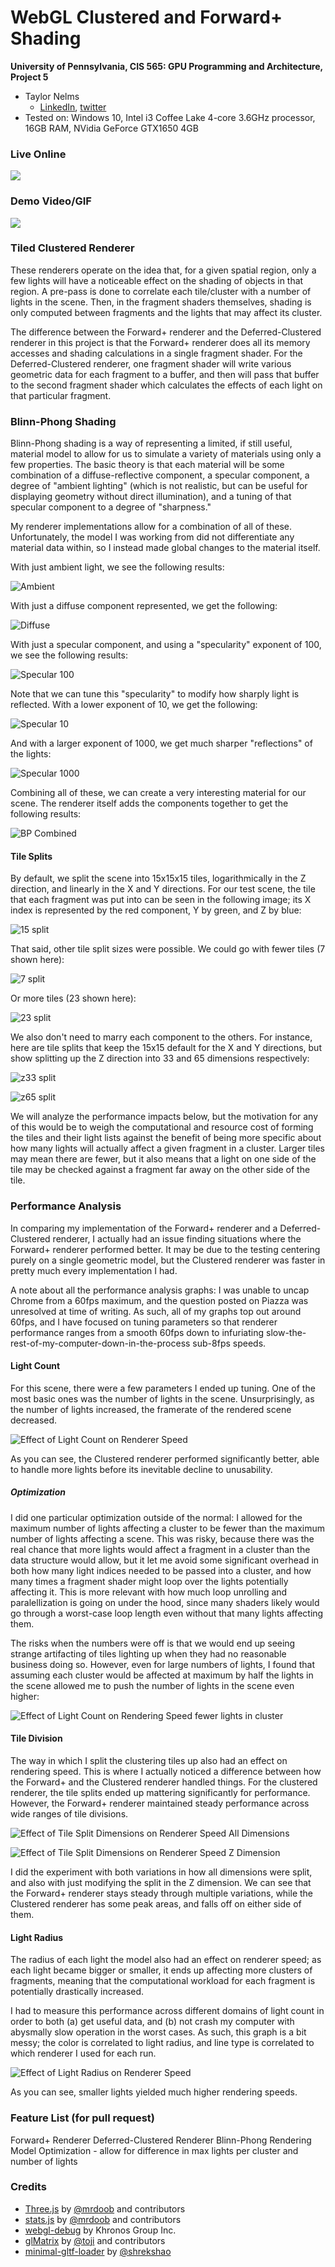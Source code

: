 WebGL Clustered and Forward+ Shading
======================

**University of Pennsylvania, CIS 565: GPU Programming and Architecture, Project 5**

* Taylor Nelms
  * [LinkedIn](https://www.linkedin.com/in/taylor-k-7b2110191/), [twitter](https://twitter.com/nelms_taylor)
* Tested on: Windows 10, Intel i3 Coffee Lake 4-core 3.6GHz processor, 16GB RAM, NVidia GeForce GTX1650 4GB

### Live Online

[![](img/thumb.png)](http://TODO.github.io/Project5B-WebGL-Deferred-Shading)

### Demo Video/GIF

[![](img/video.png)](TODO)

### Tiled Clustered Renderer

These renderers operate on the idea that, for a given spatial region, only a few lights will have a noticeable effect on the shading of objects in that region. A pre-pass is done to correlate each tile/cluster with a number of lights in the scene. Then, in the fragment shaders themselves, shading is only computed between fragments and the lights that may affect its cluster.

The difference between the Forward+ renderer and the Deferred-Clustered renderer in this project is that the Forward+ renderer does all its memory accesses and shading calculations in a single fragment shader. For the Deferred-Clustered renderer, one fragment shader will write various geometric data for each fragment to a buffer, and then will pass that buffer to the second fragment shader which calculates the effects of each light on that particular fragment.

### Blinn-Phong Shading

Blinn-Phong shading is a way of representing a limited, if still useful, material model to allow for us to simulate a variety of materials using only a few properties. The basic theory is that each material will be some combination of a diffuse-reflective component, a specular component, a degree of "ambient lighting" (which is not realistic, but can be useful for displaying geometry without direct illumination), and a tuning of that specular component to a degree of "sharpness." 

My renderer implementations allow for a combination of all of these. Unfortunately, the model I was working from did not differentiate any material data within, so I instead made global changes to the material itself.

With just ambient light, we see the following results:

![Ambient](img/bp_ambient.png)

With just a diffuse component represented, we get the following:

![Diffuse](img/bp_diffuse.png)

With just a specular component, and using a "specularity" exponent of 100, we see the following results:

![Specular 100](img/bp_specular100.png)

Note that we can tune this "specularity" to modify how sharply light is reflected. With a lower exponent of 10, we get the following:

![Specular 10](img/bp_specular10.png)

And with a larger exponent of 1000, we get much sharper "reflections" of the lights:

![Specular 1000](img/bp_specular1000.png)

Combining all of these, we can create a very interesting material for our scene. The renderer itself adds the components together to get the following results:

![BP Combined](img/bp_combined.png)

#### Tile Splits

By default, we split the scene into 15x15x15 tiles, logarithmically in the Z direction, and linearly in the X and Y directions. For our test scene, the tile that each fragment was put into can be seen in the following image; its X index is represented by the red component, Y by green, and Z by blue:

![15 split](img/tilemap_15.png)

That said, other tile split sizes were possible. We could go with fewer tiles (7 shown here):

![7 split](img/tilemap_7.png)

Or more tiles (23 shown here):

![23 split](img/tilemap_23.png)

We also don't need to marry each component to the others. For instance, here are tile splits that keep the 15x15 default for the X and Y directions, but show splitting up the Z direction into 33 and 65 dimensions respectively:

![z33 split](img/tilemap_z33.png)

![z65 split](img/tilemap_z65.png)

We will analyze the performance impacts below, but the motivation for any of this would be to weigh the computational and resource cost of forming the tiles and their light lists against the benefit of being more specific about how many lights will actually affect a given fragment in a cluster. Larger tiles may mean there are fewer, but it also means that a light on one side of the tile may be checked against a fragment far away on the other side of the tile.

### Performance Analysis

In comparing my implementation of the Forward+ renderer and a Deferred-Clustered renderer, I actually had an issue finding situations where the Forward+ renderer performed better. It may be due to the testing centering purely on a single geometric model, but the Clustered renderer was faster in pretty much every implementation I had.

A note about all the performance analysis graphs: I was unable to uncap Chrome from a 60fps maximum, and the question posted on Piazza was unresolved at time of writing. As such, all of my graphs top out around 60fps, and I have focused on tuning parameters so that renderer performance ranges from a smooth 60fps down to infuriating slow-the-rest-of-my-computer-down-in-the-process sub-8fps speeds.

#### Light Count

For this scene, there were a few parameters I ended up tuning. One of the most basic ones was the number of lights in the scene. Unsurprisingly, as the number of lights increased, the framerate of the rendered scene decreased.

![Effect of Light Count on Renderer Speed](img/Effect_of_Light_Count_on_Renderering_Speed.png)

As you can see, the Clustered renderer performed significantly better, able to handle more lights before its inevitable decline to unusability.

##### Optimization

I did one particular optimization outside of the normal: I allowed for the maximum number of lights affecting a cluster to be fewer than the maximum number of lights affecting a scene. This was risky, because there was the real chance that more lights would affect a fragment in a cluster than the data structure would allow, but it let me avoid some significant overhead in both how many light indices needed to be passed into a cluster, and how many times a fragment shader might loop over the lights potentially affecting it. This is more relevant with how much loop unrolling and paralellization is going on under the hood, since many shaders likely would go through a worst-case loop length even without that many lights affecting them.

The risks when the numbers were off is that we would end up seeing strange artifacting of tiles lighting up when they had no reasonable business doing so. However, even for large numbers of lights, I found that assuming each cluster would be affected at maximum by half the lights in the scene allowed me to push the number of lights in the scene even higher:

![Effect of Light Count on Rendering Speed fewer lights in cluster](img/Effect_of_Light_Count_on_Renderer_Speed_(fewer_lights_allowed_in_cluster).png)

#### Tile Division

The way in which I split the clustering tiles up also had an effect on rendering speed. This is where I actually noticed a difference between how the Forward+ and the Clustered renderer handled things. For the clustered renderer, the tile splits ended up mattering significantly for performance. However, the Forward+ renderer maintained steady performance across wide ranges of tile divisions.

![Effect of Tile Split Dimensions on Renderer Speed All Dimensions](img/Effects_of_Tile_Split_Dimensions_on_Renderer_Speed_-_All_Dimensions.png)

![Effect of Tile Split Dimensions on Renderer Speed Z Dimension](img/Effects_of_Tile_Split_Dimensions_on_Renderer_Speed_-_Z_Dimension.png)

I did the experiment with both variations in how all dimensions were split, and also with just modifying the split in the Z dimension. We can see that the Forward+ renderer stays steady through multiple variations, while the Clustered renderer has some peak areas, and falls off on either side of them.

#### Light Radius

The radius of each light the model also had an effect on renderer speed; as each light became bigger or smaller, it ends up affecting more clusters of fragments, meaning that the computational workload for each fragment is potentially drastically increased.

I had to measure this performance across different domains of light count in order to both (a) get useful data, and (b) not crash my computer with abysmally slow operation in the worst cases. As such, this graph is a bit messy; the color is correlated to light radius, and line type is correlated to which renderer I used for each run.

![Effect of Light Radius on Renderer Speed](img/Effects_of_Light_Radius_on_Renderer_Speed.png)

As you can see, smaller lights yielded much higher rendering speeds.

### Feature List (for pull request)

Forward+ Renderer
Deferred-Clustered Renderer
Blinn-Phong Rendering Model
Optimization - allow for difference in max lights per cluster and number of lights


### Credits

* [Three.js](https://github.com/mrdoob/three.js) by [@mrdoob](https://github.com/mrdoob) and contributors
* [stats.js](https://github.com/mrdoob/stats.js) by [@mrdoob](https://github.com/mrdoob) and contributors
* [webgl-debug](https://github.com/KhronosGroup/WebGLDeveloperTools) by Khronos Group Inc.
* [glMatrix](https://github.com/toji/gl-matrix) by [@toji](https://github.com/toji) and contributors
* [minimal-gltf-loader](https://github.com/shrekshao/minimal-gltf-loader) by [@shrekshao](https://github.com/shrekshao)
